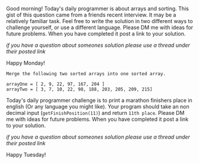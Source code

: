 Good morning! Today's daily programmer is about arrays and sorting.  This gist of this question came from a friends recent interview. It may be a relatively familiar task. Feel free to write the solution in two different ways to challenge yourself, or use a different language. Please DM me with ideas for future problems. When you have completed it post a link to your solution.

*if you have a question about someones solution please use a thread under their posted link*

Happy Monday!

```
Merge the following two sorted arrays into one sorted array.

arrayOne = [ 2, 9, 22, 97, 167, 204 ]
arrayTwo = [ 3, 7, 10, 22, 98, 188, 203, 205, 209, 215]
```


Today's daily programmer challenge is to print a marathon finishers place in english (Or any language you might like). Your program should take an non decimal input (`getFinishPosition(11)`) and return `11th place`.
Please DM me with ideas for future problems. When you have completed it post a link to your solution.

*if you have a question about someones solution please use a thread under their posted link*

Happy Tuesday!
